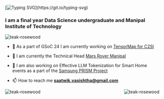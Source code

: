[![Typing SVG](https://readme-typing-svg.demolab.com?font=Fira+Code&weight=900&size=32&pause=1000&random=false&width=435&lines=Hey!+I'm+Saatwik!)](https://git.io/typing-svg)  

### I am a final year Data Science undergraduate and Manipal Institute of Technology

<p align="left"> <img src="https://komarev.com/ghpvc/?username=teak-rosewood&label=Profile%20views&color=0e75b6&style=flat" alt="teak-rosewood" /> </p>

- 🔭 As a part of GSoC 24 I am currently working on [TensorMap for C2SI](https://summerofcode.withgoogle.com/programs/2024/projects/rKXxuFox)

- 👯 I am currently the Technical Head [Mars Rover Manipal](https://www.marsrovermanipal.com/)

- 🤝 I am also working on Effective LLM Tokenization for Smart Home events as a part of the [Samsung PRISM Project](https://www.samsungprism.com/)

- 📫 How to reach me **saatwik.vasishtha@gmail.com**

<p style="display: flex; justify-content: space-between; height: 200px;">
    <img src="https://github-readme-stats.vercel.app/api/top-langs?&hide=Jupyter Notebook&theme=tokyonight&username=teak-rosewood&show_icons=true&locale=en&layout=compact" alt="teak-rosewood" />
    <img src="https://github-readme-stats.vercel.app/api?theme=tokyonight&username=teak-rosewood&show_icons=true&locale=en" alt="teak-rosewood" />
</p>